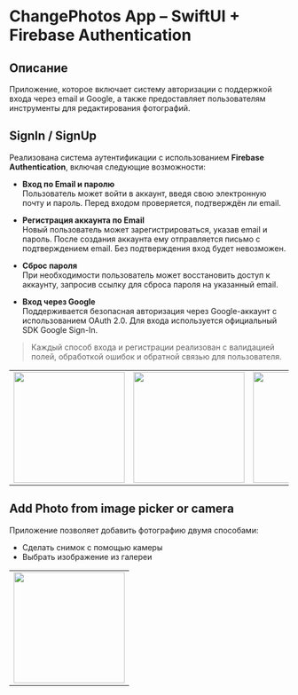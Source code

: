 # ChangePhotos App – SwiftUI + Firebase Authentication

## Описание

Приложение, которое включает систему авторизации с поддержкой входа через email и Google, а также предоставляет пользователям инструменты для редактирования фотографий.

## SignIn / SignUp

Реализована система аутентификации с использованием **Firebase Authentication**, включая следующие возможности:

- **Вход по Email и паролю**  
  Пользователь может войти в аккаунт, введя свою электронную почту и пароль. Перед входом проверяется, подтверждён ли email.

- **Регистрация аккаунта по Email**  
  Новый пользователь может зарегистрироваться, указав email и пароль. После создания аккаунта ему отправляется письмо с подтверждением email. Без подтверждения вход будет невозможен.

- **Сброс пароля**  
  При необходимости пользователь может восстановить доступ к аккаунту, запросив ссылку для сброса пароля на указанный email.

- **Вход через Google**  
  Поддерживается безопасная авторизация через Google-аккаунт с использованием OAuth 2.0. Для входа используется официальный SDK Google Sign-In.

> Каждый способ входа и регистрации реализован с валидацией полей, обработкой ошибок и обратной связью для пользователя.


<table>
  <tr>
    <td>
      <a href="https://github.com/user-attachments/assets/c7d4a55d-9f2f-4c77-9a3b-e609bfb35924">
        <img src="https://github.com/user-attachments/assets/c7d4a55d-9f2f-4c77-9a3b-e609bfb35924" width="200"/>
      </a>
    </td>
    <td>
      <a href="https://github.com/user-attachments/assets/cc7b41b0-8cba-4453-a9a5-24ab9acdd625">
        <img src="https://github.com/user-attachments/assets/cc7b41b0-8cba-4453-a9a5-24ab9acdd625" width="200"/>
      </a>
    </td>
        <td>
      <a href="https://github.com/user-attachments/assets/f92af175-65d1-4cac-bf2a-d7fa4c9a0e69">
        <img src="https://github.com/user-attachments/assets/f92af175-65d1-4cac-bf2a-d7fa4c9a0e69" width="200"/>
      </a>
    </td>
         <td>
      <a href="https://github.com/user-attachments/assets/c43e1e9c-0a71-4ce0-8243-8dba9e1ff77b">
        <img src="https://github.com/user-attachments/assets/c43e1e9c-0a71-4ce0-8243-8dba9e1ff77b" width="200"/>
      </a>
  </tr>
</table>

## Add Photo from image picker or camera

Приложение позволяет добавить фотографию двумя способами:
-  Сделать снимок с помощью камеры
-  Выбрать изображение из галереи

<table>
  <tr>
    <td>
      <a href="https://github.com/user-attachments/assets/f02c04ab-f643-4e85-83df-fb350f6f20cb">
        <img src="https://github.com/user-attachments/assets/f02c04ab-f643-4e85-83df-fb350f6f20cb" width="200"/>
      </a>
    </td>
  </tr>
</table>

